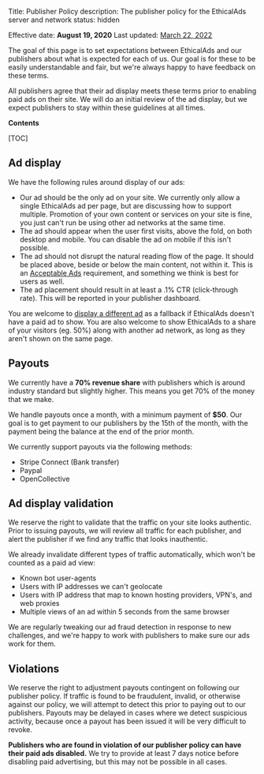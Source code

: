Title: Publisher Policy
description: The publisher policy for the EthicalAds server and network
status: hidden

Effective date: **August 19, 2020**
Last updated: [March 22, 2022](https://github.com/readthedocs/ethicalads.io/commits/main/content/pages/publisher-policy.md)

The goal of this page is to set expectations between EthicalAds and our publishers about what is expected for each of us.
Our goal is for these to be easily understandable and fair,
but we're always happy to have feedback on these terms.

All publishers agree that their ad display meets these terms prior to enabling paid ads on their site.
We will do an initial review of the ad display,
but we expect publishers to stay within these guidelines at all times.

**Contents**

[TOC]

## Ad display

We have the following rules around display of our ads:

* Our ad should be the only ad on your site. We currently only allow a single EthicalAds ad per page, but are discussing how to support multiple. Promotion of your own content or services on your site is fine, you just can't run be using other ad networks at the same time.
* The ad should appear when the user first visits, above the fold, on both desktop and mobile. You can disable the ad on mobile if this isn't possible.
* The ad should not disrupt the natural reading flow of the page. It should be placed above, beside or below the main content, not within it. This is an [Acceptable Ads](https://acceptableads.com/standard/) requirement, and something we think is best for users as well.
* The ad placement should result in at least a .1% CTR (click-through rate). This will be reported in your publisher dashboard.

You are welcome to [display a different ad](https://ethical-ad-client.readthedocs.io/en/latest/#customization) as a fallback if EthicalAds doesn't have a paid ad to show.
You are also welcome to show EthicalAds to a share of your visitors (eg. 50%) along with another ad network, as long as they aren't shown on the same page.

## Payouts

We currently have a **70% revenue share** with publishers
which is around industry standard but slightly higher.
This means you get 70% of the money that we make.

We handle payouts once a month,
with a minimum payment of **$50**.
Our goal is to get payment to our publishers by the 15th of the month,
with the payment being the balance at the end of the prior month.

We currently support payouts via the following methods:

* Stripe Connect (Bank transfer)
* Paypal
* OpenCollective

## Ad display validation

We reserve the right to validate that the traffic on your site looks authentic.
Prior to issuing payouts,
we will review all traffic for each publisher,
and alert the publisher if we find any traffic that looks inauthentic.

We already invalidate different types of traffic automatically,
which won't be counted as a paid ad view:

* Known bot user-agents
* Users with IP addresses we can't geolocate
* Users with IP address that map to known hosting providers, VPN's, and web proxies
* Multiple views of an ad within 5 seconds from the same browser

We are regularly tweaking our ad fraud detection in response to new challenges,
and we're happy to work with publishers to make sure our ads work for them.

## Violations

We reserve the right to adjustment payouts contingent on following our publisher policy.
If traffic is found to be fraudulent, invalid, or otherwise against our policy,
we will attempt to detect this prior to paying out to our publishers.
Payouts may be delayed in cases where we detect suspicious activity,
because once a payout has been issued it will be very difficult to revoke.

**Publishers who are found in violation of our publisher policy can have their paid ads disabled.**
We try to provide at least 7 days notice before disabling paid advertising,
but this may not be possible in all cases.

